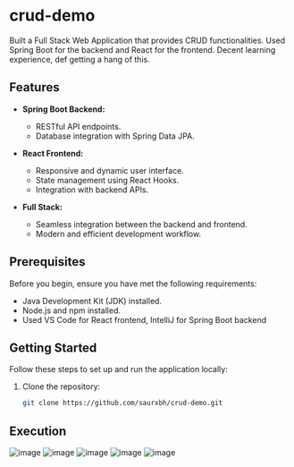 # crud-demo

Built a Full Stack Web Application that provides CRUD functionalities. Used Spring Boot for the backend and React for the frontend. Decent learning experience, def getting a hang of this.

## Features

- **Spring Boot Backend:**
  - RESTful API endpoints.
  - Database integration with Spring Data JPA.

- **React Frontend:**
  - Responsive and dynamic user interface.
  - State management using React Hooks.
  - Integration with backend APIs.

- **Full Stack:**
  - Seamless integration between the backend and frontend.
  - Modern and efficient development workflow.

## Prerequisites

Before you begin, ensure you have met the following requirements:

- Java Development Kit (JDK) installed.
- Node.js and npm installed.
- Used VS Code for React frontend, IntelliJ for Spring Boot backend

## Getting Started

Follow these steps to set up and run the application locally:

1. Clone the repository:

   ```bash
   git clone https://github.com/saurxbh/crud-demo.git

## Execution

![image](./images/AddUser.png)
![image](https://github.com/saurxbh/crud-demo/images/AllUsers.png)
![image](https://github.com/saurxbh/crud-demo/images/edit1.png)
![image](https://github.com/saurxbh/crud-demo/images/edit2.png)
![image](https://github.com/saurxbh/crud-demo/images/UserDetails.png)


